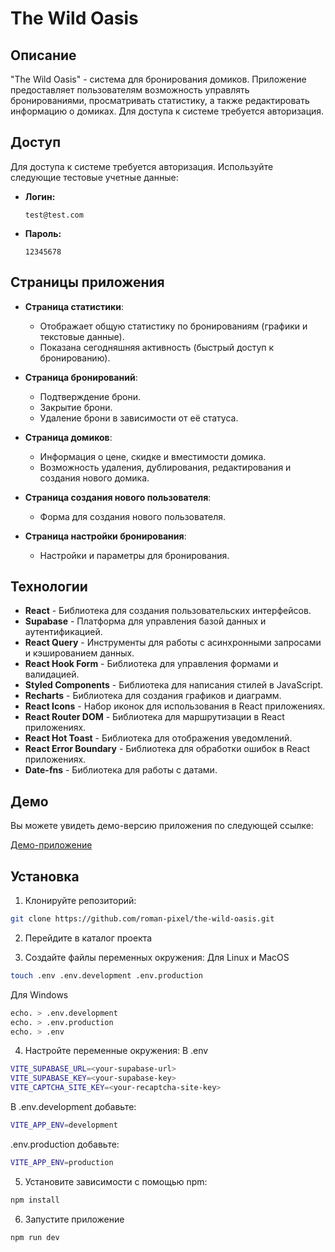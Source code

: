 # The Wild Oasis

## Описание

"The Wild Oasis" - система для бронирования домиков. Приложение предоставляет пользователям возможность управлять бронированиями, просматривать статистику, а также редактировать информацию о домиках. Для доступа к системе требуется авторизация.

## Доступ

Для доступа к системе требуется авторизация. Используйте следующие тестовые учетные данные:

- **Логин:**
  ```
  test@test.com
  ```
- **Пароль:**
  ```
  12345678
  ```

## Страницы приложения

- **Страница статистики**:
  - Отображает общую статистику по бронированиям (графики и текстовые данные).
  - Показана сегодняшняя активность (быстрый доступ к бронированию).

- **Страница бронирований**:
  - Подтверждение брони.
  - Закрытие брони.
  - Удаление брони в зависимости от её статуса.

- **Страница домиков**:
  - Информация о цене, скидке и вместимости домика.
  - Возможность удаления, дублирования, редактирования и создания нового домика.

- **Страница создания нового пользователя**:
  - Форма для создания нового пользователя.

- **Страница настройки бронирования**:
  - Настройки и параметры для бронирования.

## Технологии

- **React** - Библиотека для создания пользовательских интерфейсов.
- **Supabase** - Платформа для управления базой данных и аутентификацией.
- **React Query** - Инструменты для работы с асинхронными запросами и кэшированием данных.
- **React Hook Form** - Библиотека для управления формами и валидацией.
- **Styled Components** - Библиотека для написания стилей в JavaScript.
- **Recharts** - Библиотека для создания графиков и диаграмм.
- **React Icons** - Набор иконок для использования в React приложениях.
- **React Router DOM** - Библиотека для маршрутизации в React приложениях.
- **React Hot Toast** - Библиотека для отображения уведомлений.
- **React Error Boundary** - Библиотека для обработки ошибок в React приложениях.
- **Date-fns** - Библиотека для работы с датами.

## Демо

Вы можете увидеть демо-версию приложения по следующей ссылке:

[Демо-приложение](https://the-wild-oasis-roman-pixel.netlify.app/login)


## Установка


1. Клонируйте репозиторий:
  ```bash
  git clone https://github.com/roman-pixel/the-wild-oasis.git
  ```

2.	Перейдите в каталог проекта

3.	Создайте файлы переменных окружения:
  Для Linux и MacOS
  ```bash
  touch .env .env.development .env.production 
  ```
  Для Windows
  ```bash
  echo. > .env.development
  echo. > .env.production
  echo. > .env
  ```

4.	Настройте переменные окружения:
  В .env
  ```bash
  VITE_SUPABASE_URL=<your-supabase-url>
  VITE_SUPABASE_KEY=<your-supabase-key>
  VITE_CAPTCHA_SITE_KEY=<your-recaptcha-site-key>
  ```
  
  В .env.development добавьте:
  ```bash
  VITE_APP_ENV=development
  ```
  
  .env.production добавьте:
  ```bash
  VITE_APP_ENV=production
  ```
   
5.	Установите зависимости с помощью npm:
  ```bash
  npm install
  ```
6.  Запустите приложение 
  ```bash
  npm run dev
  ```
